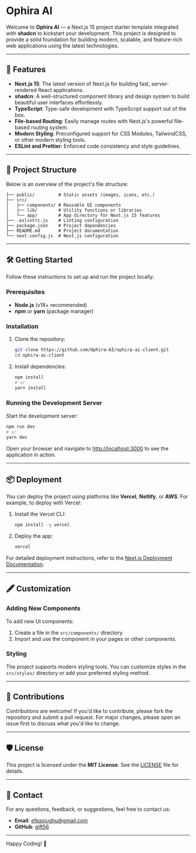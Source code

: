 # Ophira AI

Welcome to **Ophira AI** — a Next.js 15 project starter template integrated with **shadcn** to kickstart your development. This project is designed to provide a solid foundation for building modern, scalable, and feature-rich web applications using the latest technologies.

---

## 🚀 Features

- **Next.js 15**: The latest version of Next.js for building fast, server-rendered React applications.
- **shadcn**: A well-structured component library and design system to build beautiful user interfaces effortlessly.
- **TypeScript**: Type-safe development with TypeScript support out of the box.
- **File-based Routing**: Easily manage routes with Next.js's powerful file-based routing system.
- **Modern Styling**: Preconfigured support for CSS Modules, TailwindCSS, or other modern styling tools.
- **ESLint and Prettier**: Enforced code consistency and style guidelines.

---

## 📂 Project Structure

Below is an overview of the project's file structure:

```
├── public/         # Static assets (images, icons, etc.)
├── src/
│   ├── components/ # Reusable UI components
│   ├── lib/        # Utility functions or libraries
│   └── app/        # App directory for Next.js 15 features
├── .eslintrc.js    # Linting configuration
├── package.json    # Project dependencies
├── README.md       # Project documentation
└── next.config.js  # Next.js configuration
```

---

## 🛠️ Getting Started

Follow these instructions to set up and run the project locally:

### Prerequisites

- **Node.js** (v18+ recommended)
- **npm** or **yarn** (package manager)

### Installation

1. Clone the repository:
   ```bash
   git clone https://github.com/Ophira-AI/ophira-ai-client.git
   cd ophira-ai-client
   ```

2. Install dependencies:
   ```bash
   npm install
   # or
   yarn install
   ```

### Running the Development Server

Start the development server:
```bash
npm run dev
# or
yarn dev
```

Open your browser and navigate to [http://localhost:3000](http://localhost:3000) to see the application in action.

---

## 📦 Deployment

You can deploy the project using platforms like **Vercel**, **Netlify**, or **AWS**. For example, to deploy with Vercel:

1. Install the Vercel CLI:
   ```bash
   npm install -g vercel
   ```

2. Deploy the app:
   ```bash
   vercel
   ```

For detailed deployment instructions, refer to the [Next.js Deployment Documentation](https://nextjs.org/docs/deployment).

---

## 🖋️ Customization

### Adding New Components

To add new UI components:
1. Create a file in the `src/components/` directory.
2. Import and use the component in your pages or other components.

### Styling

The project supports modern styling tools. You can customize styles in the `src/styles/` directory or add your preferred styling method.

---

## 🤝 Contributions

Contributions are welcome! If you'd like to contribute, please fork the repository and submit a pull request. For major changes, please open an issue first to discuss what you'd like to change.

---

## 🛡️ License

This project is licensed under the **MIT License**. See the [LICENSE](LICENSE) file for details.

---

## 📧 Contact

For any questions, feedback, or suggestions, feel free to contact us:

- **Email**: efeasiughu@gmail.com
- **GitHub**: [gift56](https://github.com/gift56)

---

Happy Coding! 🎉